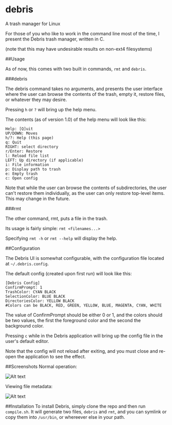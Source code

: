 # debris
A trash manager for Linux

For those of you who like to work in the command line most of the time, I present the Debris trash manager, written in C.

(note that this may have undesirable results on non-ext4 filesystems)

##Usage

As of now, this comes with two built in commands, `rmt` and `debris`.

###debris

The debris command takes no arguments, and presents the user interface where the user can browse the contents of the trash, empty it, restore files, or whatever they may desire.

Pressing `h` or `?` will bring up the help menu.

The contents (as of version 1.0) of the help menu will look like this:

```
Help: [Q]uit
UP/DOWN: Moves
h/?: Help (this page)
q: Quit
RIGHT: select directory
r/Enter: Restore
l: Reload file list
LEFT: Up directory (if applicable)
i: File information
p: Display path to trash
e: Empty trash
c: Open config
```

Note that while the user can browse the contents of subdirectories, the user can't restore them individually, as the user can only restore top-level items. This may change in the future.

###rmt

The other command, rmt, puts a file in the trash.

Its usage is fairly simple: `rmt <filenames...>`

Specifying `rmt -h` or `rmt --help` will display the help.

##Configuration

The Debris UI is somewhat configurable, with the configuration file located at `~/.debris.config`.

The default config (created upon first run) will look like this:
```
[Debris Config]
ConfirmPrompt: 1
TrashColor: CYAN BLACK
SelectionColor: BLUE BLACK
DirectoriesColor: YELLOW BLACK
#Colors can be BLACK, RED, GREEN, YELLOW, BLUE, MAGENTA, CYAN, WHITE
```
The value of ConfirmPrompt should be either 0 or 1, and the colors should be two values, the first the foreground color and the second the background color.

Pressing `c` while in the Debris application will bring up the config file in the user's default editor.

Note that the config will not reload after exiting, and you must close and re-open the application to see the effect.

##Screenshots
Normal operation:

![Alt text](http://i.imgur.com/XjEg9yr.png "Default screen")

Viewing file metadata:

![Alt text](http://i.imgur.com/SRslncE.png "Viewing file metadata")

##Installation
To install Debris, simply clone the repo and then run `compile.sh`. It will generate two files, `debris` and `rmt`, and you can symlink or copy them into `/usr/bin`, or whereever else in your path.

